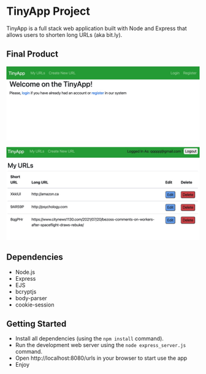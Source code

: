 # TinyApp Project

TinyApp is a full stack web application built with Node and Express that allows users to shorten long URLs (aka bit.ly).

## Final Product

!["Screenshot of URLs main page"](https://github.com/PolinaSkrobot/tinyapp/blob/master/docs/main_:urls.jpg?raw=true)

!["Screenshot of list with shortURLs"](https://github.com/PolinaSkrobot/tinyapp/blob/master/docs/list_URLs.jpg?raw=true)

## Dependencies

- Node.js
- Express
- EJS
- bcryptjs
- body-parser
- cookie-session

## Getting Started

- Install all dependencies (using the `npm install` command).
- Run the development web server using the `node express_server.js` command.
- Open http://localhost:8080/urls in your browser to start use the app
- Enjoy
